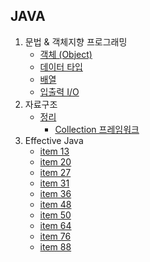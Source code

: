 ## JAVA

1. 문법 & 객체지향 프로그래밍
    * [객체 (Object) ](./Object.md)
    * [데이터 타입](./DataType.md)
    * [배열](./Array.md)
    * [입출력 I/O](./IO.md)
2. 자료구조 
    - [정리](../Algorithm/자료구조.md)
        * [Collection 프레임워크](./Collection.md)
3. Effective Java
    * [item 13](./EffectiveJava/item13.md)
    * [item 20](./EffectiveJava/item20.md)
    * [item 27](./EffectiveJava/item27.md)
    * [item 31](./EffectiveJava/item31.md)
    * [item 36](./EffectiveJava/item36.md)
    * [item 48](./EffectiveJava/item48.md)
    * [item 50](./EffectiveJava/item50.md)
    * [item 64](./EffectiveJava/item64.md)
    * [item 76](./EffectiveJava/item76.md)
    * [item 88](./EffectiveJava/item88.md)